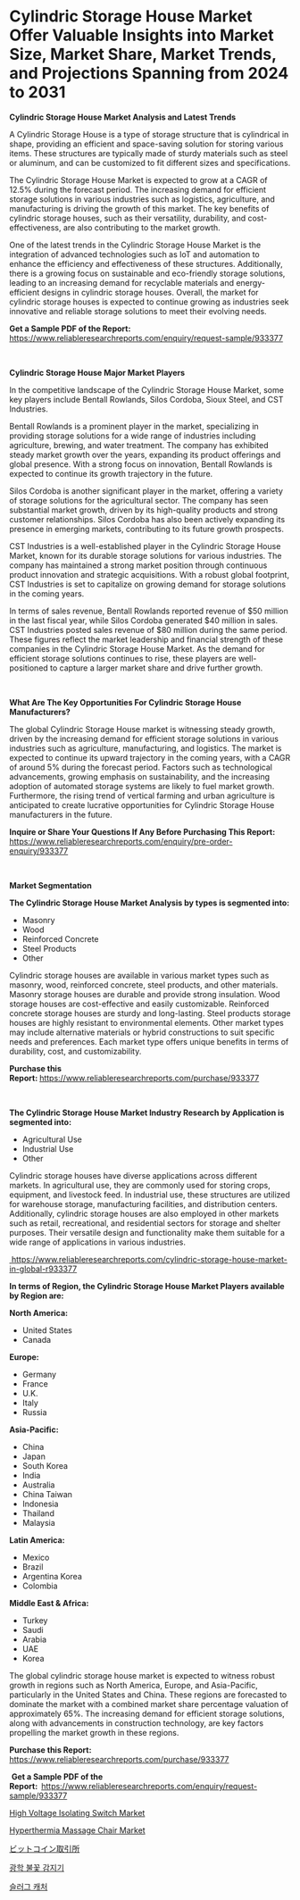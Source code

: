 <p><h1>Cylindric Storage House Market Offer Valuable Insights into Market Size, Market Share, Market Trends, and Projections Spanning from 2024 to 2031</h1></p><p><strong>Cylindric Storage House Market Analysis and Latest Trends</strong></p>
<p><p>A Cylindric Storage House is a type of storage structure that is cylindrical in shape, providing an efficient and space-saving solution for storing various items. These structures are typically made of sturdy materials such as steel or aluminum, and can be customized to fit different sizes and specifications.</p><p>The Cylindric Storage House Market is expected to grow at a CAGR of 12.5% during the forecast period. The increasing demand for efficient storage solutions in various industries such as logistics, agriculture, and manufacturing is driving the growth of this market. The key benefits of cylindric storage houses, such as their versatility, durability, and cost-effectiveness, are also contributing to the market growth.</p><p>One of the latest trends in the Cylindric Storage House Market is the integration of advanced technologies such as IoT and automation to enhance the efficiency and effectiveness of these structures. Additionally, there is a growing focus on sustainable and eco-friendly storage solutions, leading to an increasing demand for recyclable materials and energy-efficient designs in cylindric storage houses. Overall, the market for cylindric storage houses is expected to continue growing as industries seek innovative and reliable storage solutions to meet their evolving needs.</p></p>
<p><strong>Get a Sample PDF of the Report:&nbsp;</strong> <a href="https://www.reliableresearchreports.com/enquiry/request-sample/933377">https://www.reliableresearchreports.com/enquiry/request-sample/933377</a></p>
<p>&nbsp;</p>
<p><strong>Cylindric Storage House Major Market Players</strong></p>
<p><p>In the competitive landscape of the Cylindric Storage House Market, some key players include Bentall Rowlands, Silos Cordoba, Sioux Steel, and CST Industries. </p><p>Bentall Rowlands is a prominent player in the market, specializing in providing storage solutions for a wide range of industries including agriculture, brewing, and water treatment. The company has exhibited steady market growth over the years, expanding its product offerings and global presence. With a strong focus on innovation, Bentall Rowlands is expected to continue its growth trajectory in the future.</p><p>Silos Cordoba is another significant player in the market, offering a variety of storage solutions for the agricultural sector. The company has seen substantial market growth, driven by its high-quality products and strong customer relationships. Silos Cordoba has also been actively expanding its presence in emerging markets, contributing to its future growth prospects.</p><p>CST Industries is a well-established player in the Cylindric Storage House Market, known for its durable storage solutions for various industries. The company has maintained a strong market position through continuous product innovation and strategic acquisitions. With a robust global footprint, CST Industries is set to capitalize on growing demand for storage solutions in the coming years.</p><p>In terms of sales revenue, Bentall Rowlands reported revenue of $50 million in the last fiscal year, while Silos Cordoba generated $40 million in sales. CST Industries posted sales revenue of $80 million during the same period. These figures reflect the market leadership and financial strength of these companies in the Cylindric Storage House Market. As the demand for efficient storage solutions continues to rise, these players are well-positioned to capture a larger market share and drive further growth.</p></p>
<p>&nbsp;</p>
<p><strong>What Are The Key Opportunities For Cylindric Storage House Manufacturers?</strong></p>
<p><p>The global Cylindric Storage House market is witnessing steady growth, driven by the increasing demand for efficient storage solutions in various industries such as agriculture, manufacturing, and logistics. The market is expected to continue its upward trajectory in the coming years, with a CAGR of around 5% during the forecast period. Factors such as technological advancements, growing emphasis on sustainability, and the increasing adoption of automated storage systems are likely to fuel market growth. Furthermore, the rising trend of vertical farming and urban agriculture is anticipated to create lucrative opportunities for Cylindric Storage House manufacturers in the future.</p></p>
<p><strong>Inquire or Share Your Questions If Any Before Purchasing This Report:</strong> <a href="https://www.reliableresearchreports.com/enquiry/pre-order-enquiry/933377">https://www.reliableresearchreports.com/enquiry/pre-order-enquiry/933377</a></p>
<p>&nbsp;</p>
<p><strong>Market Segmentation</strong></p>
<p><strong>The Cylindric Storage House Market Analysis by types is segmented into:</strong></p>
<p><ul><li>Masonry</li><li>Wood</li><li>Reinforced Concrete</li><li>Steel Products</li><li>Other</li></ul></p>
<p><p>Cylindric storage houses are available in various market types such as masonry, wood, reinforced concrete, steel products, and other materials. Masonry storage houses are durable and provide strong insulation. Wood storage houses are cost-effective and easily customizable. Reinforced concrete storage houses are sturdy and long-lasting. Steel products storage houses are highly resistant to environmental elements. Other market types may include alternative materials or hybrid constructions to suit specific needs and preferences. Each market type offers unique benefits in terms of durability, cost, and customizability.</p></p>
<p><strong>Purchase this Report:&nbsp;</strong><a href="https://www.reliableresearchreports.com/purchase/933377">https://www.reliableresearchreports.com/purchase/933377</a></p>
<p>&nbsp;</p>
<p><strong>The Cylindric Storage House Market Industry Research by Application is segmented into:</strong></p>
<p><ul><li>Agricultural Use</li><li>Industrial Use</li><li>Other</li></ul></p>
<p><p>Cylindric storage houses have diverse applications across different markets. In agricultural use, they are commonly used for storing crops, equipment, and livestock feed. In industrial use, these structures are utilized for warehouse storage, manufacturing facilities, and distribution centers. Additionally, cylindric storage houses are also employed in other markets such as retail, recreational, and residential sectors for storage and shelter purposes. Their versatile design and functionality make them suitable for a wide range of applications in various industries.</p></p>
<p><a href="https://www.reliableresearchreports.com/cylindric-storage-house-market-in-global-r933377">&nbsp;https://www.reliableresearchreports.com/cylindric-storage-house-market-in-global-r933377</a></p>
<p><strong>In terms of Region, the Cylindric Storage House Market Players available by Region are:</strong></p>
<p>
    <p> <strong> North America: </strong>
        <ul>
            <li>United States</li>
            <li>Canada</li>
        </ul>
        </p> 
    <p> <strong> Europe: </strong>
        <ul>
            <li>Germany</li>
            <li>France</li>
            <li>U.K.</li>
            <li>Italy</li>
            <li>Russia</li>
        </ul>
        </p> 
    <p> <strong> Asia-Pacific: </strong>
        <ul>
            <li>China</li>
            <li>Japan</li>
            <li>South Korea</li>
            <li>India</li>
            <li>Australia</li>
            <li>China Taiwan</li>
            <li>Indonesia</li>
            <li>Thailand</li>
            <li>Malaysia</li>
        </ul>
        </p> 
    <p> <strong> Latin America: </strong>
        <ul>
            <li>Mexico</li>
            <li>Brazil</li>
            <li>Argentina Korea</li>
            <li>Colombia</li>
        </ul>
        </p> 
    <p> <strong> Middle East & Africa: </strong>
        <ul>
            <li>Turkey</li>
            <li>Saudi</li>
            <li>Arabia</li>
            <li>UAE</li>
            <li>Korea</li>
        </ul>
    </p>
    </p>
<p><p>The global cylindric storage house market is expected to witness robust growth in regions such as North America, Europe, and Asia-Pacific, particularly in the United States and China. These regions are forecasted to dominate the market with a combined market share percentage valuation of approximately 65%. The increasing demand for efficient storage solutions, along with advancements in construction technology, are key factors propelling the market growth in these regions.</p></p>
<p><strong>Purchase this Report: </strong><a href="https://www.reliableresearchreports.com/purchase/933377">https://www.reliableresearchreports.com/purchase/933377</a></p>
<p>&nbsp;<strong>Get a Sample PDF of the Report:&nbsp;&nbsp;</strong><a href="https://www.reliableresearchreports.com/enquiry/request-sample/933377">https://www.reliableresearchreports.com/enquiry/request-sample/933377</a></p>
<p><strong></strong></p>
<p><p><a href="https://github.com/gladysalidde/Market-Research-Report-List-1/blob/main/high-voltage-isolating-switch-market.md">High Voltage Isolating Switch Market</a></p><p><a href="https://issuu.com/reportprime-2/docs/hyperthermia-massage-chair-market-size-2030.pptx">Hyperthermia Massage Chair Market</a></p><p><a href="https://github.com/HershelKris/Market-Research-Report-List-1/blob/main/548126483791.md">ビットコイン取引所</a></p><p><a href="https://github.com/apple8975768/Market-Research-Report-List-1/blob/main/716433977560.md">광학 불꽃 감지기</a></p><p><a href="https://medium.com/@eltaroberts01/%EC%8A%AC%EB%9F%AC%EA%B7%B8-%EC%BA%90%EC%B2%98-%EC%8B%9C%EC%9E%A5-%EC%8B%9C%EC%9E%A5-%EC%A0%90%EC%9C%A0%EC%9C%A8-%EC%8B%9C%EC%9E%A5-%EB%8F%99%ED%96%A5-%EB%B0%8F-%EB%AF%B8%EB%9E%98-%EC%84%B1%EC%9E%A5-%ED%83%90%EC%83%89-e0bcc98a43ab">슬러그 캐처</a></p></p>